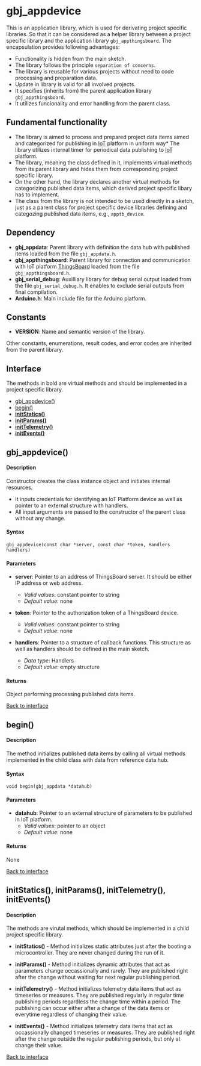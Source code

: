 <a id="library"></a>

# gbj\_appdevice
This is an application library, which is used for derivating project specific libraries. So that it can be considered as a helper library between a project specific library and the application library `gbj_appthingsboard`. The encapsulation provides following advantages:

* Functionality is hidden from the main sketch.
* The library follows the principle `separation of concerns`.
* The library is reusable for various projects without need to code processing and preparation data.
* Update in library is valid for all involved projects.
* It specifies (inherits from) the parent application library `gbj_appthingsboard`.
* It utilizes funcionality and error handling from the parent class.


## Fundamental functionality
* The library is aimed to process and prepared project data items aimed and categorized for publishing in <abbr title='Internet Of Things'>IoT</abbr> platform in uniform way* The library utilizes internal timer for periodical data publishing to <abbr title="Internet of Things">IoT</abbr> platform.
* The library, meaning the class defined in it, implements virtual methods from its parent library and hides them from corresponding project specific library.
* On the other hand, the library declares another virtual methods for categorizing published data items, which derived project specific libary has to implement.
* The class from the library is not intended to be used directly in a sketch, just as a parent class for project specific device libraries defining and categozing published data items, e.g., `apptb_device`.


<a id="dependency"></a>

## Dependency
* **gbj\_appdata**: Parent library with definition the data hub with published items loaded from the file `gbj_appdata.h`.
* **gbj\_appthingsboard**: Parent library for connection and communication with IoT platform [ThingsBoard](https://thingsboard.io/docs/getting-started-guides/what-is-thingsboard/) loaded from the file `gbj_appthingsboard.h`.
* **gbj\_serial\_debug**: Auxilliary library for debug serial output loaded from the file `gbj_serial_debug.h`. It enables to exclude serial outputs from final compilation.
* **Arduino.h**: Main include file for the Arduino platform.


<a id="constants"></a>

## Constants
* **VERSION**: Name and semantic version of the library.

Other constants, enumerations, result codes, and error codes are inherited from the parent library.


<a id="interface"></a>

## Interface
The methods in bold are virtual methods and should be implemented in a project specific library.

* [gbj_appdevice()](#gbj_appdevice)
* [begin()](#begin)
* [**initStatics()**](#init)
* [**initParams()**](#init)
* [**initTelemetry()**](#init)
* [**initEvents()**](#init)


<a id="gbj_appdevice"></a>

## gbj_appdevice()

#### Description
Constructor creates the class instance object and initiates internal resources.
* It inputs credentials for identifying an IoT Platform device as well as pointer to an external structure with handlers.
* All input arguments are passed to the constructor of the parent class without any change.

#### Syntax
    gbj_appdevice(const char *server, const char *token, Handlers handlers)

#### Parameters
* **server**: Pointer to an address of ThingsBoard server. It should be either IP address or web address.
  * *Valid values*: constant pointer to string
  * *Default value*: none


* **token**: Pointer to the authorization token of a ThingsBoard device.
  * *Valid values*: constant pointer to string
  * *Default value*: none


* **handlers**: Pointer to a structure of callback functions. This structure as well as handlers should be defined in the main sketch.
  * *Data type*: Handlers
  * *Default value*: empty structure

#### Returns
Object performing processing published data items.

[Back to interface](#interface)


<a id="begin"></a>

## begin()

#### Description
The method initializes published data items by calling all virtual methods implemented in the child class with data from reference data hub.

#### Syntax
    void begin(gbj_appdata *datahub)

#### Parameters
* **datahub**: Pointer to an external structure of parameters to be published in IoT platform.
  * *Valid values*: pointer to an object
  * *Default value*: none

#### Returns
None

[Back to interface](#interface)


<a id="publishMeasure"></a>

## initStatics(), initParams(), initTelemetry(), initEvents()

#### Description
The methods are virutal methods, which should be implemented in a child project specific library.

* **initStatics()** - Method initializes static attributes just after the booting a microcontroller. They are never changed during the run of it.

* **initParams()** - Method initializes dynamic attributes that act as parameters change occassionally and rarely. They are published right after the change without waiting for next regular publishing period.

* **initTelemetry()** - Method initializes telemetry data items that act as timeseries or measures. They are published regularly in regular time publishing periods regardless the change time within a period. The publishing can occur either after a change of the data items or everytime regardless of changing their value.

* **initEvents()** - Method initializes telemetry data items that act as occassionally changed timeseries or measures. They are published right after the change outside the regular publishing periods, but only at change their value.

[Back to interface](#interface)

